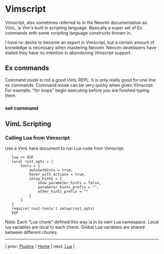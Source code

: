 # Vimscript

Vimscript, also sometimes referred to in the Neovim documentation
as VimL, is Vim's built in scripting language.  Basically a super
set of Ex commands with some scripting language constructs thrown
in.

I have no desire to become an expert in Vimscript, but a certain
amount of knowledge is necessary when mastering Neovim.  Neovim
developers have stated they have no intention in abandoning
Vimscript support.

## Ex commands

Command mode is not a good VimL REPL.  It is only really
good for one line ex commands.  Command mode can be very
quirky when given Vimscript.  For example, "for loops"
begin executing before you are finished typing them.

### set command

## VimL Scripting

### Calling Lua from Vimscript

Use a VimL here document to run Lua code from Vimscript.

```
   lua << EOF
   local rust_opts = {
       tools = {
           autoSetHints = true,
           hover_with_actions = true,
           inlay_hints = {
               show_parameter_hints = false,
               parameter_hints_prefix = "",
               other_hints_prefix = ""
           }
       }
   }
   require('rust-tools').setup(rust_opts)
   EOF
```

Note: Each "Lua chunk" defined this way is in its own Lua namespace.
Local lua variables are local to each chenk.  Global Lua variables
are shared between different chunks.

---

| prev: [Plugins][1] | [Home][2] | next: [Lua][3] |

[1]: 10-Lua.md
[2]: ../README.md
[3]: 12-Configuration.md

